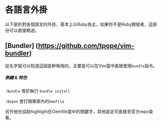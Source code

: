 # 各語言外掛

以下是針對各個語言的外掛，基本上以Ruby為主，如果你不是Ruby開發者，這部份可以直接略過。

## [Bundler] (https://github.com/tpope/vim-bundler)

從名字就可以知道這個是幹嘛用的，主要是可以在Vim當中直接使用`bundle`指令。

##### 熱鍵 & 特色

`:Bundle` 等於執行 `bundle install`

`:Bopen` 會打開專案內的`Gemfile`

另外他也協助highlight在Gemfile當中的關鍵字，其他設定可直接至官方repo查看。

